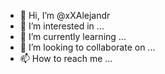 - 👋 Hi, I’m @xXAlejandr
- 👀 I’m interested in ...
- 🌱 I’m currently learning ...
- 💞️ I’m looking to collaborate on ...
- 📫 How to reach me ...

<!---
xXAlejandr/xXAlejandr is a ✨ special ✨ repository because its `README.md` (this file) appears on your GitHub profile.
You can click the Preview link to take a look at your changes.
--->

